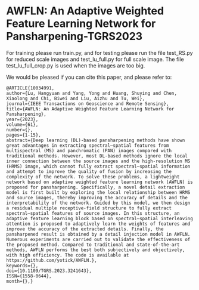 # AWFLN: An Adaptive Weighted Feature Learning Network for Pansharpening-TGRS2023

For training please run train.py, and for testing please run the file test_RS.py for reduced scale images and test_lu_full.py for full scale image. The file test_lu_full_crop.py is used when the images are too big. 

We would be pleased if you can cite this paper, and please refer to:

    @ARTICLE{10034991,
    author={Lu, Hangyuan and Yang, Yong and Huang, Shuying and Chen, Xiaolong and Chi, Biwei and Liu, Aizhu and Tu, Wei},
    journal={IEEE Transactions on Geoscience and Remote Sensing}, 
    title={AWFLN: An Adaptive Weighted Feature Learning Network for Pansharpening}, 
    year={2023},
    volume={61},
    number={},
    pages={1-15},
    abstract={Deep learning (DL)-based pansharpening methods have shown great advantages in extracting spectral–spatial features from multispectral (MS) and panchromatic (PAN) images compared with traditional methods. However, most DL-based methods ignore the local inner connection between the source images and the high-resolution MS (HRMS) image, which cannot fully extract spectral–spatial information and attempt to improve the quality of fusion by increasing the complexity of the network. To solve these problems, a lightweight network based on adaptive weighted feature learning network (AWFLN) is proposed for pansharpening. Specifically, a novel detail extraction model is first built by exploring the local relationship between HRMS and source images, thereby improving the accuracy of details and the interpretability of the network. Guided by this model, we then design a residual multiple receptive-field structure to fully extract spectral–spatial features of source images. In this structure, an adaptive feature learning block based on spectral–spatial interleaving attention is proposed to adaptively learn the weights of features and improve the accuracy of the extracted details. Finally, the pansharpened result is obtained by a detail injection model in AWFLN. Numerous experiments are carried out to validate the effectiveness of the proposed method. Compared to traditional and state-of-the-art methods, AWFLN performs the best both subjectively and objectively, with high efficiency. The code is available at https://github.com/yotick/AWFLN.},
    keywords={},
    doi={10.1109/TGRS.2023.3241643},
    ISSN={1558-0644},
    month={},}

